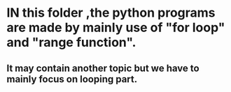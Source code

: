 # IN this folder ,the python programs are made by mainly use of "for loop" and "range function".
## It may contain another topic but we have to mainly focus on looping part.
